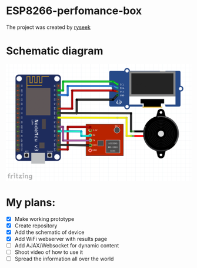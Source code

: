 # ESP8266-perfomance-box

The project was created by [ryseek](https://github.com/ryseek)

# Schematic diagram

![Schematic](https://github.com/ryseek/ESP8266-perfomance-box/raw/master/Schematic/Fritzing.png)

# My plans:
- [x] Make working prototype
- [x] Create repository
- [x] Add the schematic of device
- [x] Add WiFi webserver with results page
- [ ] Add AJAX/Websocket for dynamic content
- [ ] Shoot video of how to use it
- [ ] Spread the information all over the world
